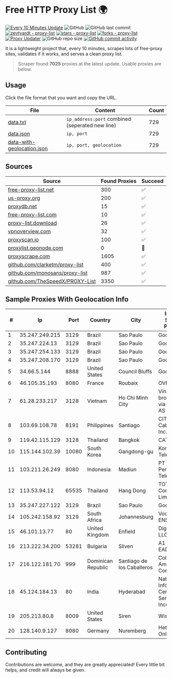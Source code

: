
# Free HTTP Proxy List 🌍

[![Every 10 Minutes Update](https://github.com/mertguvencli/http-proxy-list/actions/workflows/main.yml/badge.svg?branch=main)](https://github.com/mertguvencli/http-proxy-list/actions/workflows/main.yml)
![GitHub](https://img.shields.io/github/license/mertguvencli/http-proxy-list)
![GitHub last commit](https://img.shields.io/github/last-commit/mertguvencli/http-proxy-list)
[![zevtyardt - proxy-list](https://img.shields.io/static/v1?label=zevtyardt&message=proxy-list&color=blue&logo=github)](https://github.com/zevtyardt/proxy-list "Go to GitHub repo")
[![stars - proxy-list](https://img.shields.io/github/stars/zevtyardt/proxy-list?style=social)](https://github.com/zevtyardt/proxy-list)
[![forks - proxy-list](https://img.shields.io/github/forks/zevtyardt/proxy-list?style=social)](https://github.com/zevtyardt/proxy-list)
[![Proxy Updater](https://github.com/zevtyardt/proxy-list/workflows/Proxy%20Updater/badge.svg)](https://github.com/zevtyardt/proxy-list/actions?query=workflow:"Proxy+Updater")
![GitHub repo size](https://img.shields.io/github/repo-size/zevtyardt/proxy-list)
[![GitHub commit activity](https://img.shields.io/github/commit-activity/m/zevtyardt/proxy-list?logo=commits)](https://github.com/zevtyardt/proxy-list/commits/main)

It is a lightweight project that, every 10 minutes, scrapes lots of free-proxy sites, validates if it works, and serves a clean proxy list.

> Scraper found **7025** proxies at the latest update. Usable proxies are below.

## Usage

Click the file format that you want and copy the URL.

|File|Content|Count|
|----|-------|-----|
|[data.txt](https://raw.githubusercontent.com/mertguvencli/http-proxy-list/main/proxy-list/data.txt)|`ip_address:port` combined (seperated new line)|729|
|[data.json](https://raw.githubusercontent.com/mertguvencli/http-proxy-list/main/proxy-list/data.json)|`ip, port`|729|
|[data-with-geolocation.json](https://raw.githubusercontent.com/mertguvencli/http-proxy-list/main/proxy-list/data-with-geolocation.json)|`ip, port, geolocation`|729|

## Sources

|Source|Found Proxies|Succeed|
|------|-------------|-------|
|[free-proxy-list.net](https://free-proxy-list.net)|300|✅|
|[us-proxy.org](https://www.us-proxy.org)|200|✅|
|[proxydb.net](http://proxydb.net)|15|✅|
|[free-proxy-list.com](https://free-proxy-list.com/?page=&port=&type%5B%5D=http&type%5B%5D=https&up_time=0&search=Search)|10|✅|
|[proxy-list.download](https://www.proxy-list.download/HTTP)|26|✅|
|[vpnoverview.com](https://vpnoverview.com/privacy/anonymous-browsing/free-proxy-servers)|32|✅|
|[proxyscan.io](https://www.proxyscan.io)|100|✅|
|[proxylist.geonode.com](https://proxylist.geonode.com/api/proxy-list?limit=300&page=1&sort_by=lastChecked&sort_type=desc&protocols=http,https)|0|🚫|
|[proxyscrape.com](https://api.proxyscrape.com/v2/?request=displayproxies&protocol=http&timeout=10000&country=all&ssl=all&anonymity=all)|1605|✅|
|[github.com/clarketm/proxy-list](https://raw.githubusercontent.com/clarketm/proxy-list/master/proxy-list-raw.txt)|400|✅|
|[github.com/monosans/proxy-list](https://raw.githubusercontent.com/monosans/proxy-list/main/proxies/http.txt)|987|✅|
|[github.com/TheSpeedX/PROXY-List](https://raw.githubusercontent.com/TheSpeedX/PROXY-List/master/http.txt)|3350|✅|


## Sample Proxies With Geolocation Info

|#|Ip|Port|Country|City|Internet Service Provider|
|-|--|----|-------|----|-------------------------|
|1|35.247.249.215|3129|Brazil|Sao Paulo|Google LLC|
|2|35.247.224.13|3129|Brazil|Sao Paulo|Google LLC|
|3|35.247.254.133|3129|Brazil|Sao Paulo|Google LLC|
|4|35.247.208.170|3129|Brazil|Sao Paulo|Google LLC|
|5|34.66.5.144|8888|United States|Council Bluffs|Google LLC|
|6|46.105.35.193|8080|France|Roubaix|OVH SAS|
|7|61.28.233.217|3128|Vietnam|Ho Chi Minh City|Vinadata broadcast via vinagame AS Number|
|8|103.69.108.78|8191|Philippines|Santiago|CITI Cableworld Inc.|
|9|119.42.115.129|3128|Thailand|Bangkok|CAT-BB|
|10|115.144.102.39|10080|South Korea|Gangdong-gu|Korea Telecom|
|11|103.211.26.249|8080|Indonesia|Madiun|PT Olean Permata Telematika|
|12|113.53.94.12|65535|Thailand|Hang Dong|TOT Public Company Limited|
|13|35.247.227.122|3129|Brazil|Sao Paulo|Google LLC|
|14|105.242.158.92|3129|South Africa|Johannesburg|Vodacom ENS|
|15|46.101.13.77|80|United Kingdom|Enfield|DigitalOcean, LLC|
|16|213.222.34.200|53281|Bulgaria|Sliven|A1 Bulgaria EAD|
|17|216.122.181.70|999|Dominican Republic|Santiago de los Caballeros|Colocation America Corporation|
|18|45.124.184.13|80|India|Hyderabad|National Informatics Centre Services Incorporated|
|19|205.213.80.8|8009|United States|Siren|WiscNet|
|20|128.140.9.127|8080|Germany|Nuremberg|Hetzner Online GmbH|



## Contributing

Contributions are welcome, and they are greatly appreciated! Every
little bit helps, and credit will always be given.

